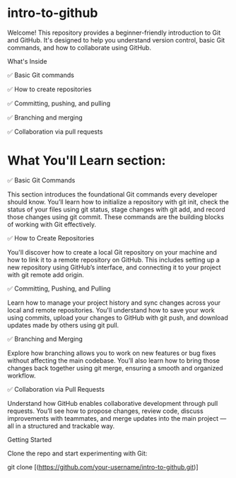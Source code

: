 # intro-to-github


Welcome! This repository provides a beginner-friendly introduction to Git and GitHub. It's designed to help you understand version control, basic Git commands, and how to collaborate using GitHub.


What's Inside

✅ Basic Git commands

✅ How to create repositories

✅ Committing, pushing, and pulling

✅ Branching and merging

✅ Collaboration via pull requests



# What You'll Learn section:


✅ Basic Git Commands

This section introduces the foundational Git commands every developer should know. You’ll learn how to initialize a repository with git init, check the status of your files using git status, stage changes with git add, and record those changes using git commit. These commands are the building blocks of working with Git effectively.

✅ How to Create Repositories

You'll discover how to create a local Git repository on your machine and how to link it to a remote repository on GitHub. This includes setting up a new repository using GitHub’s interface, and connecting it to your project with git remote add origin.

✅ Committing, Pushing, and Pulling

Learn how to manage your project history and sync changes across your local and remote repositories. You'll understand how to save your work using commits, upload your changes to GitHub with git push, and download updates made by others using git pull.

✅ Branching and Merging

Explore how branching allows you to work on new features or bug fixes without affecting the main codebase. You’ll also learn how to bring those changes back together using git merge, ensuring a smooth and organized workflow.

✅ Collaboration via Pull Requests

Understand how GitHub enables collaborative development through pull requests. You’ll see how to propose changes, review code, discuss improvements with teammates, and merge updates into the main project — all in a structured and trackable way.

Getting Started


Clone the repo and start experimenting with Git:

git clone [(https://github.com/your-username/intro-to-github.git)]

